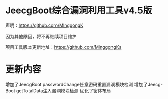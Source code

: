 # JeecgBoot综合漏洞利用工具v4.5版

声明：https://github.com/MInggongK 

因为其他原因，将不再继续项目维护

项目工具版本更新地址：https://github.com/MinggongKs

# 更新内容
增加了JeecgBoot passwordChange任意密码重置漏洞模块检测
增加了Jeecg-Boot getTotalData注入漏洞模块检测
优化了窗体布局
